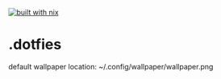 [![built with nix](https://builtwithnix.org/badge.svg)](https://builtwithnix.org)
# .dotfies

default wallpaper location: ~/.config/wallpaper/wallpaper.png
